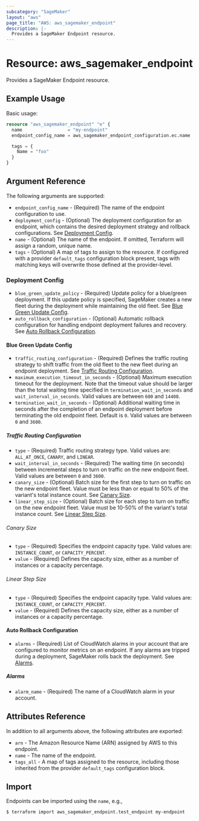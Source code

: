 ```yaml
---
subcategory: "SageMaker"
layout: "aws"
page_title: "AWS: aws_sagemaker_endpoint"
description: |-
  Provides a SageMaker Endpoint resource.
---
```


# Resource: aws_sagemaker_endpoint

Provides a SageMaker Endpoint resource.

## Example Usage

Basic usage:

```terraform
resource "aws_sagemaker_endpoint" "e" {
  name                 = "my-endpoint"
  endpoint_config_name = aws_sagemaker_endpoint_configuration.ec.name

  tags = {
    Name = "foo"
  }
}
```

## Argument Reference

The following arguments are supported:

* `endpoint_config_name` - (Required) The name of the endpoint configuration to use.
* `deployment_config` - (Optional) The deployment configuration for an endpoint, which contains the desired deployment strategy and rollback configurations. See [Deployment Config](#deployment-config).
* `name` - (Optional) The name of the endpoint. If omitted, Terraform will assign a random, unique name.
* `tags` - (Optional) A map of tags to assign to the resource. If configured with a provider `default_tags` configuration block present, tags with matching keys will overwrite those defined at the provider-level.

### Deployment Config

* `blue_green_update_policy` - (Required) Update policy for a blue/green deployment. If this update policy is specified, SageMaker creates a new fleet during the deployment while maintaining the old fleet. See [Blue Green Update Config](#blue-green-update-config).
* `auto_rollback_configuration` - (Optional) Automatic rollback configuration for handling endpoint deployment failures and recovery. See [Auto Rollback Configuration](#auto-rollback-configuration).

#### Blue Green Update Config

* `traffic_routing_configuration` - (Required) Defines the traffic routing strategy to shift traffic from the old fleet to the new fleet during an endpoint deployment. See [Traffic Routing Configuration](#traffic-routing-configuration).
* `maximum_execution_timeout_in_seconds` - (Optional) Maximum execution timeout for the deployment. Note that the timeout value should be larger than the total waiting time specified in `termination_wait_in_seconds` and `wait_interval_in_seconds`. Valid values are between `600` and `14400`.
* `termination_wait_in_seconds` - (Optional) Additional waiting time in seconds after the completion of an endpoint deployment before terminating the old endpoint fleet. Default is `0`. Valid values are between `0` and `3600`.

##### Traffic Routing Configuration

* `type` - (Required) Traffic routing strategy type. Valid values are: `ALL_AT_ONCE`, `CANARY`, and `LINEAR`.
* `wait_interval_in_seconds` - (Required) The waiting time (in seconds) between incremental steps to turn on traffic on the new endpoint fleet. Valid values are between `0` and `3600`.
* `canary_size` - (Optional) Batch size for the first step to turn on traffic on the new endpoint fleet. Value must be less than or equal to 50% of the variant's total instance count. See [Canary Size](#canary-size).
* `linear_step_size` - (Optional) Batch size for each step to turn on traffic on the new endpoint fleet. Value must be 10-50% of the variant's total instance count. See [Linear Step Size](#linear-step-size).

###### Canary Size

* `type` - (Required) Specifies the endpoint capacity type. Valid values are: `INSTANCE_COUNT`, or `CAPACITY_PERCENT`.
* `value` - (Required) Defines the capacity size, either as a number of instances or a capacity percentage.

###### Linear Step Size

* `type` - (Required) Specifies the endpoint capacity type. Valid values are: `INSTANCE_COUNT`, or `CAPACITY_PERCENT`.
* `value` - (Required) Defines the capacity size, either as a number of instances or a capacity percentage.

#### Auto Rollback Configuration

* `alarms` - (Required) List of CloudWatch alarms in your account that are configured to monitor metrics on an endpoint. If any alarms are tripped during a deployment, SageMaker rolls back the deployment. See [Alarms](#alarms).

##### Alarms

* `alarm_name` - (Required) The name of a CloudWatch alarm in your account.

## Attributes Reference

In addition to all arguments above, the following attributes are exported:

* `arn` - The Amazon Resource Name (ARN) assigned by AWS to this endpoint.
* `name` - The name of the endpoint.
* `tags_all` - A map of tags assigned to the resource, including those inherited from the provider `default_tags` configuration block.

## Import

Endpoints can be imported using the `name`, e.g.,

```
$ terraform import aws_sagemaker_endpoint.test_endpoint my-endpoint
```
